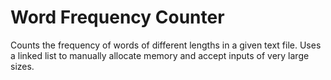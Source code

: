# Word Frequency Counter

Counts the frequency of words of different lengths in a given text file. Uses a linked list to manually allocate memory and accept inputs of very large sizes.


